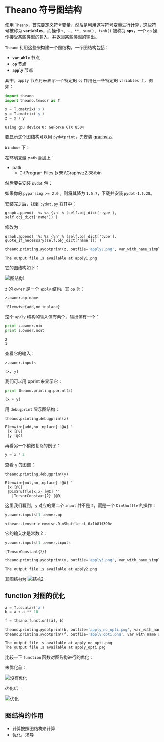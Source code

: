 
# Theano 符号图结构

使用 `Theano`，首先要定义符号变量，然后是利用这写符号变量进行计算，这些符号被称为 **`variables`**，而操作 `+, -, **, sum(), tanh()` 被称为 **`ops`**，一个 `op` 操作接受某些类型的输入，并返回某些类型的输出。

`Theano` 利用这些来构建一个图结构，一个图结构包括：
- **`variable`** 节点
- **`op`** 节点
- **`apply`** 节点

其中，`apply` 节点用来表示一个特定的 `op` 作用在一些特定的 `variables` 上，例如：


```python
import theano
import theano.tensor as T

x = T.dmatrix('x')
y = T.dmatrix('y')
z = x + y
```

    Using gpu device 0: GeForce GTX 850M


要显示这个图结构可以用 `pydotprint`，先安装 [graphviz](http://www.graphviz.org)。

`Windows` 下：

在环境变量 path 后加上：

- path 
  - C:\Program Files (x86)\Graphviz2.38\bin

然后要先安装 `pydot` 包：

如果你的 `pyparsing >= 2.0` ，则将其降为 `1.5.7`，下载并安装 `pydot-1.0.28`。
    
安装完之后，找到 `pydot.py` 将其中：

    graph.append( '%s %s {\n' % (self.obj_dict['type'], self.obj_dict['name']) )

修改为：
    
    graph.append( '%s %s {\n' % (self.obj_dict['type'], quote_if_necessary(self.obj_dict['name'])) )


```python
theano.printing.pydotprint(z, outfile='apply1.png', var_with_name_simple=True)
```

    The output file is available at apply1.png


它的图结构如下：

![图结构1](apply1.png)

`z` 的 `owner` 是一个 `apply` 结构，其 `op` 为：


```python
z.owner.op.name
```




    'Elemwise{add,no_inplace}'



这个 `apply` 结构的输入值有两个，输出值有一个：


```python
print z.owner.nin
print z.owner.nout
```

    2
    1


查看它的输入：


```python
z.owner.inputs
```




    [x, y]



我们可以用 pprint 来显示它：


```python
print theano.printing.pprint(z)
```

    (x + y)


用 `debugprint` 显示图结构：


```python
theano.printing.debugprint(z)
```

    Elemwise{add,no_inplace} [@A] ''   
     |x [@B]
     |y [@C]


再看另一个稍微复杂的例子：


```python
y = x * 2
```

查看 `y` 的图谱： 


```python
theano.printing.debugprint(y)
```

    Elemwise{mul,no_inplace} [@A] ''   
     |x [@B]
     |DimShuffle{x,x} [@C] ''   
       |TensorConstant{2} [@D]


这里我们看到，`y` 对应的第二个 `input` 并不是 `2`，而是一个 `DimShuffle` 的操作：


```python
y.owner.inputs[1].owner.op
```




    <theano.tensor.elemwise.DimShuffle at 0x1b816390>



它的输入才是常数 2：


```python
y.owner.inputs[1].owner.inputs
```




    [TensorConstant{2}]




```python
theano.printing.pydotprint(y, outfile='apply2.png', var_with_name_simple=True)
```

    The output file is available at apply2.png


其图结构为
![结构2](apply2.png)

## function 对图的优化


```python
a = T.dscalar('a')
b = a + a ** 10

f = theano.function([a], b)
```


```python
theano.printing.pydotprint(b, outfile='apply_no_opti.png', var_with_name_simple=True)
theano.printing.pydotprint(f, outfile='apply_opti.png', var_with_name_simple=True)
```

    The output file is available at apply_no_opti.png
    The output file is available at apply_opti.png


比较一下 `function` 函数对图结构进行的优化：

未优化前：

![没有优化](apply_no_opti.png)

优化后：

![优化](apply_opti.png)

## 图结构的作用

- 计算按照图结构来计算 
- 优化，求导
